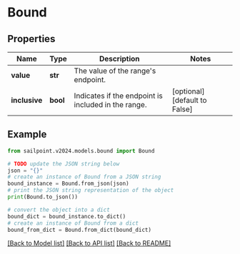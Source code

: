# Bound


## Properties

Name | Type | Description | Notes
------------ | ------------- | ------------- | -------------
**value** | **str** | The value of the range&#39;s endpoint. | 
**inclusive** | **bool** | Indicates if the endpoint is included in the range. | [optional] [default to False]

## Example

```python
from sailpoint.v2024.models.bound import Bound

# TODO update the JSON string below
json = "{}"
# create an instance of Bound from a JSON string
bound_instance = Bound.from_json(json)
# print the JSON string representation of the object
print(Bound.to_json())

# convert the object into a dict
bound_dict = bound_instance.to_dict()
# create an instance of Bound from a dict
bound_from_dict = Bound.from_dict(bound_dict)
```
[[Back to Model list]](../README.md#documentation-for-models) [[Back to API list]](../README.md#documentation-for-api-endpoints) [[Back to README]](../README.md)


